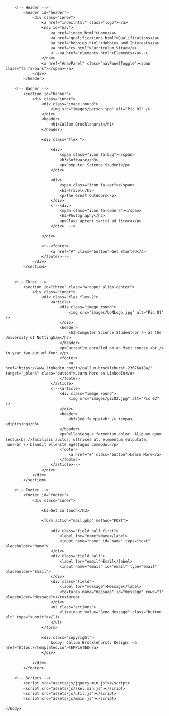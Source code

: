 ﻿<!DOCTYPE HTML>
<!--
	Projection by TEMPLATED
	templated.co @templatedco
	Released for free under the Creative Commons Attribution 3.0 license (templated.co/license)
-->
<html>
	<head>
		<title>Callum Brocklehurst</title>
		<meta charset="utf-8" />
		<meta name="viewport" content="width=device-width, initial-scale=1" />
		<link rel="stylesheet" href="assets/css/main.css" />
	</head>
	<body>

		<!-- Header -->
			<header id="header">
				<div class="inner">
					<a href="index.html" class="logo"></a>
					<nav id="nav">
						<a href="index.html">Home</a>
                        <a href="qualifications.html">Qualifications</a>
                        <a href="hobbies.html">Hobbies and Interests</a>
                        <a href="cv.html">Curriculum Vitae</a>
						<!--<a href="elements.html">Elements</a>-->
					</nav>
					<a href="#navPanel" class="navPanelToggle"><span class="fa fa-bars"></span></a>
				</div>
			</header>

		<!-- Banner -->
			<section id="banner">
				<div class="inner">
                    <div class="image round">
                        <img src="images/person.jpg" alt="Pic 02" />
                    </div>
					<header>
						<h1>Callum Brocklehurst</h1>
					</header>

					<div class="flex ">

						<div>
                            <span class="icon fa-bug"></span>
                            <h3>Software</h3>
                            <p>Computer Science Student</p>							
						</div>
						                          
						<div>
                            <span class="icon fa-car"></span>
                            <h3>Travel</h3>
                            <p>The Great Outdoors</p>
						</div>
                        <!--<div>
                            <span class="icon fa-camera"></span>
                            <h3>Photography</h3>
                            <p>Class aptent taciti ad litora</p>
                        </div>  -->

					</div>

					<!--<footer>
						<a href="#" class="button">Get Started</a>
					</footer>-->
				</div>
			</section>


		<!-- Three -->
			<section id="three" class="wrapper align-center">
				<div class="inner">
					<div class="flex flex-2">
						<article>
							<div class="image round">
								<img src="images/UoNLogo.jpg" alt="Pic 01" />
							</div>
							<header>
								<h3>Computer Science Student<br /> at The University of Nottingham</h3>
							</header>
							<p>Currently enrolled on an Msci course,<br /> in year two out of four.</p>
							<footer>
								<a href="https://www.linkedin.com/in/callum-brocklehurst-23676a18a/" target="_blank" class="button">Learn More on LinkedIn</a>
							</footer>
						</article>
						<!--<article>
							<div class="image round">
								<img src="images/pic02.jpg" alt="Pic 02" />
							</div>
							<header>
								<h3>Sed feugiat<br /> tempus adipicsing</h3>
							</header>
							<p>Pellentesque fermentum dolor. Aliquam quam lectus<br />facilisis auctor, ultrices ut, elementum vulputate, nunc<br /> blandit ellenste egestagus commodo.</p>
							<footer>
								<a href="#" class="button">Learn More</a>
							</footer>
						</article>-->
					</div>
				</div>
			</section>

		<!-- Footer -->
			<footer id="footer">
				<div class="inner">

					<h3>Get in touch</h3>

					<form action="mail.php" method="POST">

						<div class="field half first">
							<label for="name">Name</label>
							<input name="name" id="name" type="text" placeholder="Name">
						</div>
						<div class="field half">
							<label for="email">Email</label>
							<input name="email" id="email" type="email" placeholder="Email">
						</div>
						<div class="field">
							<label for="message">Message</label>
							<textarea name="message" id="message" rows="1" placeholder="Message"></textarea>
						</div>
						<ul class="actions">
							<li><input value="Send Message" class="button alt" type="submit"></li>
						</ul>
					</form>

					<div class="copyright">
						&copy; Callum Brocklehurst. Design: <a href="https://templated.co">TEMPLATED</a>
					</div>

				</div>
			</footer>

		<!-- Scripts -->
			<script src="assets/js/jquery.min.js"></script>
			<script src="assets/js/skel.min.js"></script>
			<script src="assets/js/util.js"></script>
			<script src="assets/js/main.js"></script>

	</body>
</html>